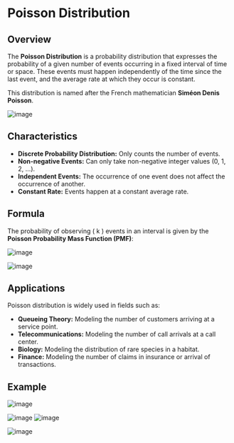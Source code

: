 # Poisson Distribution

## Overview
The **Poisson Distribution** is a probability distribution that expresses the probability of a given number of events occurring in a fixed interval of time or space. These events must happen independently of the time since the last event, and the average rate at which they occur is constant.

This distribution is named after the French mathematician **Siméon Denis Poisson**.

![image](https://github.com/user-attachments/assets/606e9184-dddc-4aca-8026-562f9c34a40b)


## Characteristics
- **Discrete Probability Distribution:** Only counts the number of events.
- **Non-negative Events:** Can only take non-negative integer values (0, 1, 2, …).
- **Independent Events:** The occurrence of one event does not affect the occurrence of another.
- **Constant Rate:** Events happen at a constant average rate.

## Formula
The probability of observing \( k \) events in an interval is given by the **Poisson Probability Mass Function (PMF)**:

![image](https://github.com/user-attachments/assets/85715cc6-25e7-458b-8e42-36524a2c24d1)

![image](https://github.com/user-attachments/assets/64a5dff7-d967-4bb4-a865-8ea56612f85f)


## Applications
Poisson distribution is widely used in fields such as:
- **Queueing Theory:** Modeling the number of customers arriving at a service point.
- **Telecommunications:** Modeling the number of call arrivals at a call center.
- **Biology:** Modeling the distribution of rare species in a habitat.
- **Finance:** Modeling the number of claims in insurance or arrival of transactions.

## Example

![image](https://github.com/user-attachments/assets/f4f12ff0-0775-4789-800f-80bf8d6784e5)

![image](https://github.com/user-attachments/assets/bfb9d07f-6200-4e1b-a80a-989c44a87637)
![image](https://github.com/user-attachments/assets/73140be3-bc92-497e-b22b-6daa02fac8e1)

![image](https://github.com/user-attachments/assets/d3fa4ee0-2762-465e-a109-73ea993c872b)





